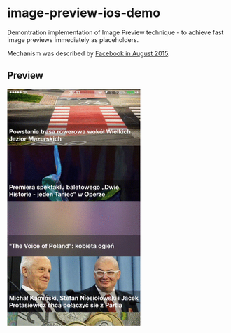 # image-preview-ios-demo
Demontration implementation of Image Preview technique - to achieve fast image previews immediately as placeholders.

Mechanism was described by [Facebook in August 2015](https://code.facebook.com/posts/991252547593574/the-technology-behind-preview-photos/).

## Preview

![Preview](load_preview.gif)
